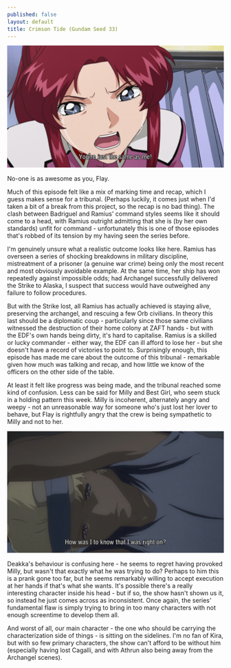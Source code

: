 ```yaml
---
published: false
layout: default
title: Crimson Tide (Gundam Seed 33)
---
```

![](/same.jpg)

No-one is as awesome as you, Flay.

Much of this episode felt like a mix of marking time and recap, which I guess makes sense for a tribunal. (Perhaps luckily, it comes just when I'd taken a bit of a break from this project, so the recap is no bad thing). The clash between Badriguel and Ramius' command styles seems like it should come to a head, with Ramius outright admitting that she is (by her own standards) unfit for command - unfortunately this is one of those episodes that's robbed of its tension by my having seen the series before.

I'm genuinely unsure what a realistic outcome looks like here. Ramius has overseen a series of shocking breakdowns in military discipline, mistreatment of a prisoner (a genuine war crime) being only the most recent and most obviously avoidable example. At the same time, her ship has won repeatedly against impossible odds; had Archangel successfully delivered the Strike to Alaska, I suspect that success would have outweighed any failure to follow procedures.

But with the Strike lost, all Ramius has actually achieved is staying alive, preserving the archangel, and rescuing a few Orb civilians. In theory this last should be a diplomatic coup - particularly since those same civilians witnessed the destruction of their home colony at ZAFT hands - but with the EDF's own hands being dirty, it's hard to capitalise. Ramius is a skilled or lucky commander - either way, the EDF can ill afford to lose her - but she doesn't have a record of victories to point to. Surprisingly enough, this episode has made me care about the outcome of this tribunal - remarkable given how much was talking and recap, and how little we know of the officers on the other side of the table.

At least it felt like progress was being made, and the tribunal reached some kind of confusion. Less can be said for Milly and Best Girl, who seem stuck in a holding pattern this week. Milly is incoherent, alternately angry and weepy - not an unreasonable way for someone who's just lost her lover to behave, but Flay is rightfully angry that the crew is being sympathetic to Milly and not to her.

![](/bingo.jpg)

Deakka's behaviour is confusing here - he seems to regret having provoked Milly, but wasn't that exactly what he was trying to do? Perhaps to him this is a prank gone too far, but he seems remarkably willing to accept execution at her hands if that's what she wants. It's possible there's a really interesting character inside his head - but if so, the show hasn't shown us it, so instead he just comes across as inconsistent. Once again, the series' fundamental flaw is simply trying to bring in too many characters with not enough screentime to develop them all.

And worst of all, our main character - the one who should be carrying the characterization side of things - is sitting on the sidelines. I'm no fan of Kira, but with so few primary characters, the show can't afford to be without him (especially having lost Cagalli, and with Athrun also being away from the Archangel scenes).